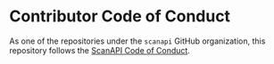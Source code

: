 # Contributor Code of Conduct

As one of the repositories under the `scanapi` GitHub organization, this repository follows the
[ScanAPI Code of Conduct](https://github.com/scanapi/contributors/blob/master/CODE_OF_CONDUCT.md).
